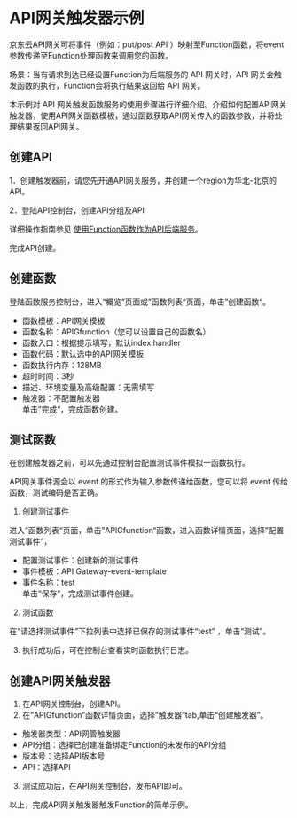 
# API网关触发器示例
京东云API网关可将事件（例如：put/post API ）映射至Function函数，将event参数传递至Function处理函数来调用您的函数。

场景：当有请求到达已经设置Function为后端服务的 API 网关时，API 网关会触发函数的执行，Function会将执行结果返回给 API 网关。

本示例对 API 网关触发函数服务的使用步骤进行详细介绍。介绍如何配置API网关触发器，使用API网关函数模板，通过函数获取API网关传入的函数参数，并将处理结果返回API网关。

## 创建API


1．创建触发器前，请您先开通API网关服务，并创建一个region为华北-北京的API。

2．登陆API控制台，创建API分组及API

详细操作指南参见 [使用Function函数作为API后端服务](/documentation/Middleware/API-Gateway/Getting-Started/example_function.md)。

完成API创建。

## 创建函数

登陆函数服务控制台，进入“概览”页面或”函数列表“页面，单击”创建函数“。

* 函数模板：API网关模板
* 函数名称：APIGfunction（您可以设置自己的函数名）
* 函数入口：根据提示填写，默认index.handler
* 函数代码：默认选中的API网关模板
* 函数执行内存：128MB
* 超时时间：3秒
* 描述、环境变量及高级配置：无需填写
* 触发器：不配置触发器<br>
单击”完成“，完成函数创建。

## 测试函数

在创建触发器之前，可以先通过控制台配置测试事件模拟一函数执行。

API网关事件源会以 event 的形式作为输入参数传递给函数，您可以将 event 传给函数，测试编码是否正确。

1. 创建测试事件

进入”函数列表“页面，单击”APIGfunction“函数，进入函数详情页面，选择”配置测试事件”，
* 配置测试事件：创建新的测试事件
* 事件模板：API Gateway-event-template
* 事件名称：test<br>
单击“保存”，完成测试事件创建。 
2. 测试函数

在“请选择测试事件”下拉列表中选择已保存的测试事件“test” ，单击“测试”。 

3. 执行成功后，可在控制台查看实时函数执行日志。

## 创建API网关触发器


1. 在API网关控制台，创建API。
2. 在“APIGfunction”函数详情页面，选择”触发器”tab,单击“创建触发器”。
* 触发器类型：API网管触发器
* API分组：选择已创建准备绑定Function的未发布的API分组
* 版本号：选择API版本号
* API：选择API
3. 测试成功后，在API网关控制台，发布API即可。

以上，完成API网关触发器触发Function的简单示例。






